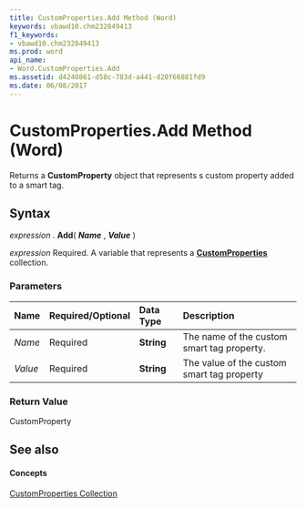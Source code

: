 ```yaml
---
title: CustomProperties.Add Method (Word)
keywords: vbawd10.chm232849413
f1_keywords:
- vbawd10.chm232849413
ms.prod: word
api_name:
- Word.CustomProperties.Add
ms.assetid: d4240861-d58c-783d-a441-d20f66881fd9
ms.date: 06/08/2017
---
```



# CustomProperties.Add Method (Word)

Returns a  **CustomProperty** object that represents s custom property added to a smart tag.


## Syntax

 _expression_ . **Add**( **_Name_** , **_Value_** )

 _expression_ Required. A variable that represents a **[CustomProperties](Word.CustomProperties.md)** collection.


### Parameters



|**Name**|**Required/Optional**|**Data Type**|**Description**|
|:-----|:-----|:-----|:-----|
| _Name_|Required| **String**|The name of the custom smart tag property.|
| _Value_|Required| **String**|The value of the custom smart tag property|

### Return Value

CustomProperty


## See also


#### Concepts


[CustomProperties Collection](Word.CustomProperties.md)

